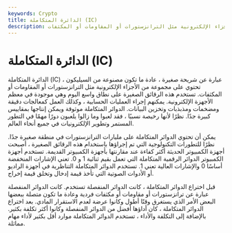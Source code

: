 ```yaml
---
keywords: Crypto
title: الدائرة المتكاملة (IC)
description: دارة متكاملة. شريحة صغيرة ، عادة ما تكون مصنوعة من السيليكون ، تحتوي على مجموعة من الأجزاء الإلكترونية مثل الترانزستورات أو المقاومات أو المكثفات.
---
```


# الدائرة المتكاملة (IC)
الدائرة المتكاملة (IC) عبارة عن شريحة صغيرة ، عادة ما تكون مصنوعة من السيليكون ، تحتوي على مجموعة من الأجزاء الإلكترونية مثل الترانزستورات أو المقاومات أو المكثفات. تستخدم هذه الرقائق الصغيرة على نطاق واسع اليوم وهي موجودة في معظم الأجهزة الإلكترونية. يمكنهم إجراء العمليات الحسابية ، وكذلك العمل كمعالجات دقيقة ومضخمات ومذبذبات وتخزين البيانات. الدوائر المتكاملة موثوقة ويمكن إنتاجها بمقاييس كبيرة جدًا. نظرًا لأنها رخيصة نسبيًا ، فقد لعبوا وما زالوا يلعبون دورًا مهمًا في التطور المستمر وتطوير الإلكترونيات في جميع أنحاء العالم.

يمكن أن تحتوي الدوائر المتكاملة على مليارات الترانزستورات في منطقة صغيرة جدًا. نظرًا للتطورات التكنولوجية التي تم إجراؤها باستخدام هذه الرقائق الصغيرة ، أصبحت أجهزة الكمبيوتر الحديثة أكثر كفاءة عند مقارنتها بأجهزة الكمبيوتر القديمة. تستخدم أجهزة الكمبيوتر الدوائر الرقمية المتكاملة التي تعمل بقيم ثنائية 1 و 0. تعني الإشارات المنخفضة أساسًا 0 والإشارات العالية تعني 1. تستخدم الدوائر المتكاملة التناظرية في أجهزة الراديو أو الأدوات الصوتية التي تأخذ قيمة إدخال وتخلق قيمة إخراج.

قبل اختراع الدوائر المتكاملة ، كانت الدوائر المنفصلة تستخدم. كانت الدوائر المنفصلة عبارة عن ترانزستورات أو مقاومات أو مكثفات فردية وعادة ما تكون متصلة ببعضها البعض الأمر الذي يستغرق وقتًا أطول وكانوا عرضة لعدم الاستقرار المادي. بعد اختراع الدوائر المتكاملة ، كان أداؤها أفضل من الدوائر المنفصلة وكانوا أكثر تكلفة بكثير. بالإضافة إلى التكلفة والأداء ، تستخدم الدوائر المتكاملة موارد أقل بكثير لأداء مهام مماثلة.

